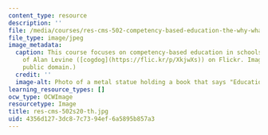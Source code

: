 ```yaml
---
content_type: resource
description: ''
file: /media/courses/res-cms-502-competency-based-education-the-why-what-and-how-spring-2020/4356d1273dc87c7394ef6a5895b857a3_res-cms-502s20-th.jpg
file_type: image/jpeg
image_metadata:
  caption: This course focuses on competency-based education in schools.(Image courtesy
    of Alan Levine ([cogdog](https://flic.kr/p/XkjwXs)) on Flickr. Image is in the
    public domain.)
  credit: ''
  image-alt: Photo of a metal statue holding a book that says "Education."
learning_resource_types: []
ocw_type: OCWImage
resourcetype: Image
title: res-cms-502s20-th.jpg
uid: 4356d127-3dc8-7c73-94ef-6a5895b857a3
---
```

